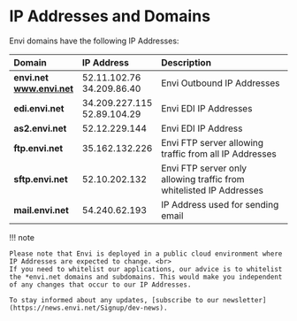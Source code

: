# IP Addresses and Domains

Envi domains have the following IP Addresses:

|  <div>Domain</div>  |  <div>IP Address</div>  |<div>Description</div>  |                   
|:-----|:-------|:-------|
|**envi.net** <br> **www.envi.net** | 52.11.102.76 <br> 34.209.86.40| Envi Outbound IP Addresses | 
|**edi.envi.net**| 34.209.227.115 <br> 52.89.104.29 | Envi EDI IP Addresses |
|**as2.envi.net** | 52.12.229.144 | Envi EDI IP Address |
|**ftp.envi.net**| 35.162.132.226 | Envi FTP server allowing traffic from all IP Addresses |
|**sftp.envi.net** | 52.10.202.132 | Envi FTP server only allowing traffic from whitelisted IP Addresses |
|**mail.envi.net** | 54.240.62.193 | IP Address used for sending email |


!!! note 


    Please note that Envi is deployed in a public cloud environment where IP Addresses are expected to change. <br>
    If you need to whitelist our applications, our advice is to whitelist the *envi.net domains and subdomains. This would make you independent of any changes that occur to our IP Addresses.

    To stay informed about any updates, [subscribe to our newsletter](https://news.envi.net/Signup/dev-news).

